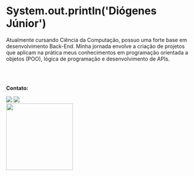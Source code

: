 <h1>System.out.println('Diógenes Júnior')</h1>
<p>
Atualmente cursando Ciência da Computação, possuo uma forte base em desenvolvimento Back-End. Minha jornada envolve a criação de projetos que aplicam na prática meus conhecimentos em programação orientada a objetos (POO), lógica de programação e desenvolvimento de APIs.
</p>
<br>
<br>
<p style="font-weight: bold">Contato:</p>
<div style="display: inline-block;">
  <a href="mailto:diogenes.medeiros.j@gmail.com" target="_blank"><img src="https://img.shields.io/badge/Gmail-D14836?style=for-the-badge&logo=gmail&logoColor=white"></a>
  <a href="https://www.linkedin.com/in/diogenesmedeirosy/" target="_blank"><img src="https://img.shields.io/badge/LinkedIn-0077B5?style=for-the-badge&logo=linkedin&logoColor=white"></a>
</div>
<br>
<div style="display: inline-block;"> 
  <img height="180em" src="https://github-readme-stats.vercel.app/api?username=diogenesmedeiros&show_icons=true&theme=dark"/> 
</div>
